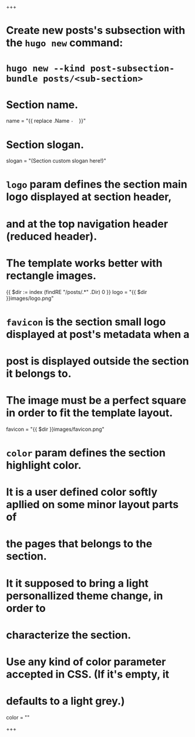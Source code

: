 +++
# Create new posts's subsection with the `hugo new` command: 
# `hugo new --kind post-subsection-bundle posts/<sub-section>`

# Section name.
name = "{{ replace .Name `-` ` ` }}"

# Section slogan.
slogan = "(Section custom slogan here!)"

# `logo` param defines the section main logo displayed at section header,
# and at the top navigation header (reduced header).
#
# The template  works better with rectangle images.
{{ $dir := index (findRE "/posts/.*" .Dir) 0 }}
logo = "{{ $dir }}images/logo.png"

# `favicon` is the section small logo displayed at post's metadata when a 
# post is displayed outside the section it belongs to.
#
# The image must be a perfect square in order to fit the template layout.
favicon = "{{ $dir }}images/favicon.png"

# `color` param defines the section highlight color.
#
# It is a user defined color softly apllied on some minor layout parts of
# the pages that belongs to the section.
# 
# It it supposed to bring a light personallized theme change, in order to
# characterize the section.
# 
# Use any kind of color parameter accepted in CSS. (If it's empty, it
# defaults to a light grey.)
color = ""

+++
